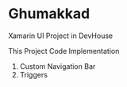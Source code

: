 # Ghumakkad
Xamarin UI Project in DevHouse

This Project Code Implementation 
1.  Custom Navigation Bar
2.  Triggers


